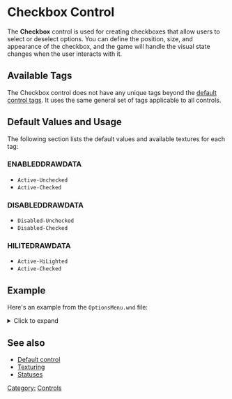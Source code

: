 # Checkbox Control

The **Checkbox** control is used for creating checkboxes that allow users to select or deselect options. You can define
the position, size, and appearance of the checkbox, and the game will handle the visual state changes when the user
interacts with it.

## Available Tags

The Checkbox control does not have any unique tags beyond the [default control tags](/user.md).
It uses the same general set of tags applicable to all controls.

## Default Values and Usage

The following section lists the default values and available textures for each tag:

### ENABLEDDRAWDATA

- `Active-Unchecked`
- `Active-Checked`

### DISABLEDDRAWDATA

- `Disabled-Unchecked`
- `Disabled-Checked`

### HILITEDRAWDATA

- `Active-HiLighted`
- `Active-Checked`

## Example

Here's an example from the `OptionsMenu.wnd` file:

<details>
  <summary>Click to expand</summary>

```nasm
        WINDOW
          WINDOWTYPE = CHECKBOX;
          SCREENRECT = UPPERLEFT: 160 260,
                       BOTTOMRIGHT: 387 285,
                       CREATIONRESOLUTION: 800 600;
          NAME = "OptionsMenu.wnd:CheckAlternateMouse";
          STATUS = ENABLED+IMAGE+BORDER;
          STYLE = CHECKBOX+MOUSETRACK;
          SYSTEMCALLBACK = "[None]";
          INPUTCALLBACK = "[None]";
          TOOLTIPCALLBACK = "[None]";
          DRAWCALLBACK = "[None]";
          FONT = NAME: "Arial", SIZE: 14, BOLD: 0;
          HEADERTEMPLATE = "MinorTitle";
          TOOLTIPTEXT = "TOOLTIP:AlternateMouse";
          TOOLTIPDELAY = -1;
          TEXT = "GUI:AlternateMouse";
          TEXTCOLOR = ENABLED:  255 255 255 255, ENABLEDBORDER:  0 0 0 255,
                      DISABLED: 192 192 192 255, DISABLEDBORDER: 64 64 64 255,
                      HILITE:   186 255 12 255, HILITEBORDER:   0 0 0 255;
          ENABLEDDRAWDATA = IMAGE: NoImage, COLOR: 255 0 0 255, BORDERCOLOR: 255 128 128 255,
                            IMAGE: Active-Unchecked, COLOR: 255 255 255 0, BORDERCOLOR: 128 128 255 255,
                            IMAGE: Active-Checked, COLOR: 0 0 255 255, BORDERCOLOR: 128 128 255 255,
                            IMAGE: NoImage, COLOR: 255 255 255 0, BORDERCOLOR: 255 255 255 0,
                            IMAGE: NoImage, COLOR: 255 255 255 0, BORDERCOLOR: 255 255 255 0,
                            IMAGE: NoImage, COLOR: 255 255 255 0, BORDERCOLOR: 255 255 255 0,
                            IMAGE: NoImage, COLOR: 255 255 255 0, BORDERCOLOR: 255 255 255 0,
                            IMAGE: NoImage, COLOR: 255 255 255 0, BORDERCOLOR: 255 255 255 0,
                            IMAGE: NoImage, COLOR: 255 255 255 0, BORDERCOLOR: 255 255 255 0;
          DISABLEDDRAWDATA = IMAGE: NoImage, COLOR: 128 128 128 255, BORDERCOLOR: 192 192 192 255,
                             IMAGE: Disabled-Unchecked, COLOR: 255 255 255 0, BORDERCOLOR: 192 192 192 255,
                             IMAGE: Disabled-Checked, COLOR: 64 64 64 255, BORDERCOLOR: 254 254 254 255,
                             IMAGE: NoImage, COLOR: 255 255 255 0, BORDERCOLOR: 255 255 255 0,
                             IMAGE: NoImage, COLOR: 255 255 255 0, BORDERCOLOR: 255 255 255 0,
                             IMAGE: NoImage, COLOR: 255 255 255 0, BORDERCOLOR: 255 255 255 0,
                             IMAGE: NoImage, COLOR: 255 255 255 0, BORDERCOLOR: 255 255 255 0,
                             IMAGE: NoImage, COLOR: 255 255 255 0, BORDERCOLOR: 255 255 255 0,
                             IMAGE: NoImage, COLOR: 255 255 255 0, BORDERCOLOR: 255 255 255 0;
          HILITEDRAWDATA = IMAGE: NoImage, COLOR: 0 255 0 255, BORDERCOLOR: 128 255 128 255,
                           IMAGE: Active-HiLighted, COLOR: 255 255 255 0, BORDERCOLOR: 128 128 255 255,
                           IMAGE: Active-Checked, COLOR: 255 255 0 255, BORDERCOLOR: 254 254 254 255,
                           IMAGE: NoImage, COLOR: 255 255 255 0, BORDERCOLOR: 255 255 255 0,
                           IMAGE: NoImage, COLOR: 255 255 255 0, BORDERCOLOR: 255 255 255 0,
                           IMAGE: NoImage, COLOR: 255 255 255 0, BORDERCOLOR: 255 255 255 0,
                           IMAGE: NoImage, COLOR: 255 255 255 0, BORDERCOLOR: 255 255 255 0,
                           IMAGE: NoImage, COLOR: 255 255 255 0, BORDERCOLOR: 255 255 255 0,
                           IMAGE: NoImage, COLOR: 255 255 255 0, BORDERCOLOR: 255 255 255 0;
        END
```

</details>

## See also

- [Default control](user.md)
- [Texturing](../texturing.md)
- [Statuses](../statuses.md)

[Category:](../Categories.md) [Controls](../Controls.md)
